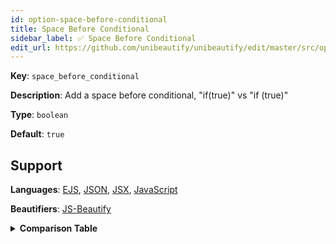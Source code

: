 ```yaml
---
id: option-space-before-conditional
title: Space Before Conditional
sidebar_label: ✅ Space Before Conditional
edit_url: https://github.com/unibeautify/unibeautify/edit/master/src/options.ts
---
```

**Key**: `space_before_conditional`

**Description**: Add a space before conditional, "if(true)" vs "if (true)"

**Type**: `boolean`

**Default**: `true`

## Support
**Languages**: [EJS](/docs/language-ejs.html), [JSON](/docs/language-json.html), [JSX](/docs/language-jsx.html), [JavaScript](/docs/language-javascript.html)

**Beautifiers**: [JS-Beautify](/docs/beautifier-js-beautify.html)

<details><summary><strong>Comparison Table</strong></summary>
| Language | [JS-Beautify](/docs/beautifier-js-beautify.html) |
| --- | --- |
| [EJS](/docs/language-ejs.html) | &#9989; |
| [JSON](/docs/language-json.html) | &#9989; |
| [JSX](/docs/language-jsx.html) | &#9989; |
| [JavaScript](/docs/language-javascript.html) | &#9989; |
</details>